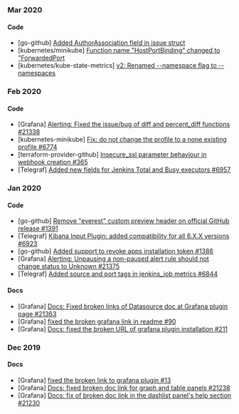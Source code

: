 ### Mar 2020
#### Code
* [go-github] [Added AuthorAssociation field in issue struct](https://github.com/google/go-github/pull/1462)
* [kubernetes/minikube] [Function name "HostPortBinding" changed to "ForwardedPort](https://github.com/kubernetes/minikube/pull/7051)
* [kubernetes/kube-state-metrics] [v2: Renamed --namespace flag to --namespaces](https://github.com/kubernetes/kube-state-metrics/pull/1098)

### Feb 2020
#### Code
* [Grafana] [Alerting: Fixed the issue/bug of diff and percent_diff functions #21338](https://github.com/grafana/grafana/pull/21338)
* [kubernetes-minikube] [Fix: do not change the profile to a none existing profile #6774](https://github.com/kubernetes/minikube/pull/6774)
* [terraform-provider-github] [Insecure_ssl parameter behaviour in webhook creation #365](https://github.com/terraform-providers/terraform-provider-github/pull/365)
* [Telegraf] [Added new fields for Jenkins Total and Busy executors #6957](https://github.com/influxdata/telegraf/pull/6957)

### Jan 2020
#### Code
* [go-github] [Remove "everest" custom preview header on official GitHub release #1391](https://github.com/google/go-github/pull/1391)
* [Telegraf] [Kibana Input Plugin: added compatibility for all 6.X.X versions #6923](https://github.com/influxdata/telegraf/pull/6923)
* [go-github] [Added support to revoke apps installation token #1386](https://github.com/google/go-github/pull/1386)
* [Grafana] [Alerting: Unpausing a non-paused alert rule should not change status to Unknown #21375](https://github.com/grafana/grafana/pull/21375)
* [Telegraf] [Added source and port tags in jenkins_job metrics #6844](https://github.com/influxdata/telegraf/pull/6844)
#### Docs
* [Grafana] [Docs: Fixed broken links of Datasource doc at Grafana plugin page #21363](https://github.com/grafana/grafana/pull/21363)
* [Grafana] [fixed the broken grafana link in readme #90](https://github.com/grafana/grafana-polystat-panel/pull/90)
* [Grafana] [Docs: fixed the broken URL of grafana plugin installation #211](https://github.com/grafana/piechart-panel/pull/211)

### Dec 2019
#### Docs
* [Grafana] [fixed the broken link to grafana plugin #13](https://github.com/digiapulssi/grafana-organisations-panel/pull/13)
* [Grafana] [Docs: fixed broken doc link for graph and table panels #21238](https://github.com/grafana/grafana/pull/21238)
* [Grafana] [Docs: fix of broken doc link in the dashlist panel's help section #21230](https://github.com/grafana/grafana/pull/21230)
